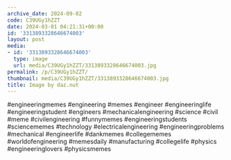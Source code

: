 ```yaml
---
archive_date: 2024-09-02
code: C39UGy1hZZT
date: 2024-03-01 04:21:31+00:00
id: '3313893328646674003'
layout: post
media:
- id: '3313893328646674003'
  type: image
  url: media/C39UGy1hZZT/3313893328646674003.jpg
permalink: /p/C39UGy1hZZT/
thumbnail: media/C39UGy1hZZT/3313893328646674003.jpg
title: Image by daz.nut
---
```


#engineeringmemes #engineering #memes #engineer #engineeringlife #engineeringstudent #engineers #mechanicalengineering #science #civil #meme #civilengineering #funnymemes #engineeringstudents #sciencememes #technology #electricalengineering #engineeringproblems #mechanical #engineerlife #dankmemes #collegememes #worldofengineering #memesdaily #manufacturing #collegelife #physics #engineeringlovers #physicsmemes